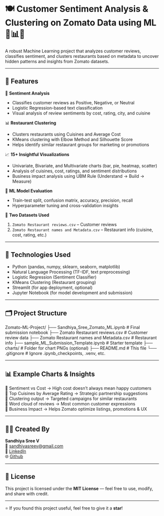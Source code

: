 # 🍽️ Customer Sentiment Analysis & Clustering on Zomato Data using ML 💬📊🤖

A robust Machine Learning project that analyzes customer reviews, classifies sentiment, and clusters restaurants based on metadata to uncover hidden patterns and insights from Zomato datasets.

---

## 🔧 Features

💬 **Sentiment Analysis**
- Classifies customer reviews as Positive, Negative, or Neutral
- Logistic Regression-based text classification
- Visual analysis of review sentiments by cost, rating, city, and cuisine

📊 **Restaurant Clustering**
- Clusters restaurants using Cuisines and Average Cost
- KMeans clustering with Elbow Method and Silhouette Score
- Helps identify similar restaurant groups for marketing or promotions

📈 **15+ Insightful Visualizations**
- Univariate, Bivariate, and Multivariate charts (bar, pie, heatmap, scatter)
- Analysis of cuisines, cost, ratings, and sentiment distributions
- Business impact analysis using UBM Rule (Understand → Build → Measure)

🧠 **ML Model Evaluation**
- Train-test split, confusion matrix, accuracy, precision, recall
- Hyperparameter tuning and cross-validation insights

📁 **Two Datasets Used**
1. `Zomato Restaurant reviews.csv` – Customer reviews
2. `Zomato Restaurant names and Metadata.csv` – Restaurant info (cuisine, cost, rating, etc.)

---

## 🧠 Technologies Used

- Python (pandas, numpy, sklearn, seaborn, matplotlib)
- Natural Language Processing (TF-IDF, text preprocessing)
- Logistic Regression (Sentiment Classifier)
- KMeans Clustering (Restaurant grouping)
- Streamlit (for app deployment, optional)
- Jupyter Notebook (for model development and submission)

---

## 🗂️ Project Structure

Zomato-ML-Project/
├── Sandhiya_Sree_Zomato_ML.ipynb # Final submission notebook
├── Zomato Restaurant reviews.csv # Customer review data
├── Zomato Restaurant names and Metadata.csv # Restaurant info
├── sample_ML_Submission_Template.ipynb # Starter template
├── charts/ # Folder for chart PNGs (optional)
├── README.md # This file
└── .gitignore # Ignore .ipynb_checkpoints, .venv, etc.


---

## 📊 Example Charts & Insights

📌 Sentiment vs Cost → High cost doesn’t always mean happy customers  
📌 Top Cuisines by Average Rating → Strategic partnership suggestions  
📌 Clustering output → Targeted campaigns for similar restaurants  
📌 Word cloud of reviews → Most common customer expressions  
📌 Business Impact → Helps Zomato optimize listings, promotions & UX

---

## 🙋‍♀️ Created By

**Sandhiya Sree V**  
📧 sandhiyasreev@gmail.com  
🔗 [LinkedIn](https://www.linkedin.com/in/sandhiya-sree-v-3a2321298/)  
🌐 [Github](https://github.com/Sandhiyasreev)

---

## 📄 License

This project is licensed under the **MIT License** — feel free to use, modify, and share with credit.

---

⭐ If you found this project useful, feel free to give it a **star**!


